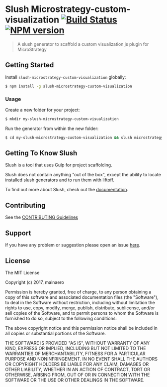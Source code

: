 # Slush Microstrategy-custom-visualization [![Build Status](https://secure.travis-ci.org/mainaero/slush-microstrategy-custom-visualization.png?branch=master)](https://travis-ci.org/mainaero/slush-microstrategy-custom-visualization) [![NPM version](https://badge-me.herokuapp.com/api/npm/slush-microstrategy-custom-visualization.png)](http://badges.enytc.com/for/npm/slush-microstrategy-custom-visualization)

>  A slush generator to scaffold a custom visualization js plugin for MicroStrategy


## Getting Started

Install `slush-microstrategy-custom-visualization` globally:

```bash
$ npm install -g slush-microstrategy-custom-visualization
```

### Usage

Create a new folder for your project:

```bash
$ mkdir my-slush-microstrategy-custom-visualization
```

Run the generator from within the new folder:

```bash
$ cd my-slush-microstrategy-custom-visualization && slush microstrategy-custom-visualization
```

## Getting To Know Slush

Slush is a tool that uses Gulp for project scaffolding.

Slush does not contain anything "out of the box", except the ability to locate installed slush generators and to run them with liftoff.

To find out more about Slush, check out the [documentation](https://github.com/slushjs/slush).

## Contributing

See the [CONTRIBUTING Guidelines](https://github.com/mainaero/slush-microstrategy-custom-visualizations/blob/master/CONTRIBUTING.md)

## Support
If you have any problem or suggestion please open an issue [here](https://github.com/mainaero/slush-microstrategy-custom-visualizations/issues).

## License

The MIT License

Copyright (c) 2017, mainaero

Permission is hereby granted, free of charge, to any person
obtaining a copy of this software and associated documentation
files (the "Software"), to deal in the Software without
restriction, including without limitation the rights to use,
copy, modify, merge, publish, distribute, sublicense, and/or sell
copies of the Software, and to permit persons to whom the
Software is furnished to do so, subject to the following
conditions:

The above copyright notice and this permission notice shall be
included in all copies or substantial portions of the Software.

THE SOFTWARE IS PROVIDED "AS IS", WITHOUT WARRANTY OF ANY KIND,
EXPRESS OR IMPLIED, INCLUDING BUT NOT LIMITED TO THE WARRANTIES
OF MERCHANTABILITY, FITNESS FOR A PARTICULAR PURPOSE AND
NONINFRINGEMENT. IN NO EVENT SHALL THE AUTHORS OR COPYRIGHT
HOLDERS BE LIABLE FOR ANY CLAIM, DAMAGES OR OTHER LIABILITY,
WHETHER IN AN ACTION OF CONTRACT, TORT OR OTHERWISE, ARISING
FROM, OUT OF OR IN CONNECTION WITH THE SOFTWARE OR THE USE OR
OTHER DEALINGS IN THE SOFTWARE.

